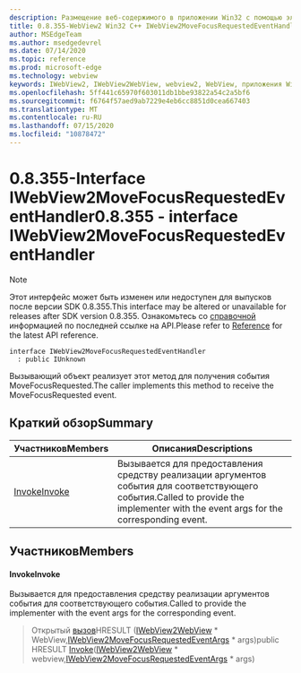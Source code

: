 ```yaml
---
description: Размещение веб-содержимого в приложении Win32 с помощью элемента управления Microsoft Edge WebView2
title: 0.8.355-WebView2 Win32 C++ IWebView2MoveFocusRequestedEventHandler
author: MSEdgeTeam
ms.author: msedgedevrel
ms.date: 07/14/2020
ms.topic: reference
ms.prod: microsoft-edge
ms.technology: webview
keywords: IWebView2, IWebView2WebView, webview2, WebView, приложения Win32, Win32, EDGE
ms.openlocfilehash: 5ff441c65970f603011db1bbe93822a54c2a5bf6
ms.sourcegitcommit: f6764f57aed9ab7229e4eb6cc8851d0cea667403
ms.translationtype: MT
ms.contentlocale: ru-RU
ms.lasthandoff: 07/15/2020
ms.locfileid: "10878472"
---
```

# <span data-ttu-id="27022-104">0.8.355-Interface IWebView2MoveFocusRequestedEventHandler</span><span class="sxs-lookup"><span data-stu-id="27022-104">0.8.355 - interface IWebView2MoveFocusRequestedEventHandler</span></span> 

> [!NOTE]
> <span data-ttu-id="27022-105">Этот интерфейс может быть изменен или недоступен для выпусков после версии SDK 0.8.355.</span><span class="sxs-lookup"><span data-stu-id="27022-105">This interface may be altered or unavailable for releases after SDK version 0.8.355.</span></span> <span data-ttu-id="27022-106">Ознакомьтесь со [справочной](../../../webview2-api-reference.md) информацией по последней ссылке на API.</span><span class="sxs-lookup"><span data-stu-id="27022-106">Please refer to [Reference](../../../webview2-api-reference.md) for the latest API reference.</span></span>

```
interface IWebView2MoveFocusRequestedEventHandler
  : public IUnknown
```

<span data-ttu-id="27022-107">Вызывающий объект реализует этот метод для получения события MoveFocusRequested.</span><span class="sxs-lookup"><span data-stu-id="27022-107">The caller implements this method to receive the MoveFocusRequested event.</span></span>

## <span data-ttu-id="27022-108">Краткий обзор</span><span class="sxs-lookup"><span data-stu-id="27022-108">Summary</span></span>

 <span data-ttu-id="27022-109">Участников</span><span class="sxs-lookup"><span data-stu-id="27022-109">Members</span></span>                        | <span data-ttu-id="27022-110">Описания</span><span class="sxs-lookup"><span data-stu-id="27022-110">Descriptions</span></span>
--------------------------------|---------------------------------------------
[<span data-ttu-id="27022-111">Invoke</span><span class="sxs-lookup"><span data-stu-id="27022-111">Invoke</span></span>](#invoke) | <span data-ttu-id="27022-112">Вызывается для предоставления средству реализации аргументов события для соответствующего события.</span><span class="sxs-lookup"><span data-stu-id="27022-112">Called to provide the implementer with the event args for the corresponding event.</span></span>

## <span data-ttu-id="27022-113">Участников</span><span class="sxs-lookup"><span data-stu-id="27022-113">Members</span></span>

#### <span data-ttu-id="27022-114">Invoke</span><span class="sxs-lookup"><span data-stu-id="27022-114">Invoke</span></span> 

<span data-ttu-id="27022-115">Вызывается для предоставления средству реализации аргументов события для соответствующего события.</span><span class="sxs-lookup"><span data-stu-id="27022-115">Called to provide the implementer with the event args for the corresponding event.</span></span>

> <span data-ttu-id="27022-116">Открытый [вызов](#invoke)HRESULT ([IWebView2WebView](IWebView2WebView.md) \* WebView,[IWebView2MoveFocusRequestedEventArgs](IWebView2MoveFocusRequestedEventArgs.md) \* args)</span><span class="sxs-lookup"><span data-stu-id="27022-116">public HRESULT [Invoke](#invoke)([IWebView2WebView](IWebView2WebView.md) \* webview,[IWebView2MoveFocusRequestedEventArgs](IWebView2MoveFocusRequestedEventArgs.md) \* args)</span></span>

